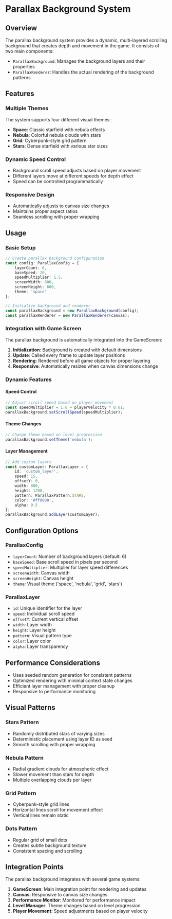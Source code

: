 # Parallax Background System

## Overview

The parallax background system provides a dynamic, multi-layered scrolling background that creates depth and movement in the game. It consists of two main components:

-   `ParallaxBackground`: Manages the background layers and their properties
-   `ParallaxRenderer`: Handles the actual rendering of the background patterns

## Features

### Multiple Themes

The system supports four different visual themes:

-   **Space**: Classic starfield with nebula effects
-   **Nebula**: Colorful nebula clouds with stars
-   **Grid**: Cyberpunk-style grid pattern
-   **Stars**: Dense starfield with various star sizes

### Dynamic Speed Control

-   Background scroll speed adjusts based on player movement
-   Different layers move at different speeds for depth effect
-   Speed can be controlled programmatically

### Responsive Design

-   Automatically adjusts to canvas size changes
-   Maintains proper aspect ratios
-   Seamless scrolling with proper wrapping

## Usage

### Basic Setup

```typescript
// Create parallax background configuration
const config: ParallaxConfig = {
	layerCount: 6,
	baseSpeed: 20,
	speedMultiplier: 1.5,
	screenWidth: 800,
	screenHeight: 600,
	theme: 'space'
};

// Initialize background and renderer
const parallaxBackground = new ParallaxBackground(config);
const parallaxRenderer = new ParallaxRenderer(canvas);
```

### Integration with Game Screen

The parallax background is automatically integrated into the GameScreen:

1. **Initialization**: Background is created with default dimensions
2. **Update**: Called every frame to update layer positions
3. **Rendering**: Rendered before all game objects for proper layering
4. **Responsive**: Automatically resizes when canvas dimensions change

### Dynamic Features

#### Speed Control

```typescript
// Adjust scroll speed based on player movement
const speedMultiplier = 1.0 + playerVelocity * 0.01;
parallaxBackground.setScrollSpeed(speedMultiplier);
```

#### Theme Changes

```typescript
// Change theme based on level progression
parallaxBackground.setTheme('nebula');
```

#### Layer Management

```typescript
// Add custom layers
const customLayer: ParallaxLayer = {
	id: 'custom_layer',
	speed: 15,
	offsetY: 0,
	width: 800,
	height: 1200,
	pattern: ParallaxPattern.STARS,
	color: '#ff0000',
	alpha: 0.5
};
parallaxBackground.addLayer(customLayer);
```

## Configuration Options

### ParallaxConfig

-   `layerCount`: Number of background layers (default: 6)
-   `baseSpeed`: Base scroll speed in pixels per second
-   `speedMultiplier`: Multiplier for layer speed differences
-   `screenWidth`: Canvas width
-   `screenHeight`: Canvas height
-   `theme`: Visual theme ('space', 'nebula', 'grid', 'stars')

### ParallaxLayer

-   `id`: Unique identifier for the layer
-   `speed`: Individual scroll speed
-   `offsetY`: Current vertical offset
-   `width`: Layer width
-   `height`: Layer height
-   `pattern`: Visual pattern type
-   `color`: Layer color
-   `alpha`: Layer transparency

## Performance Considerations

-   Uses seeded random generation for consistent patterns
-   Optimized rendering with minimal context state changes
-   Efficient layer management with proper cleanup
-   Responsive to performance monitoring

## Visual Patterns

### Stars Pattern

-   Randomly distributed stars of varying sizes
-   Deterministic placement using layer ID as seed
-   Smooth scrolling with proper wrapping

### Nebula Pattern

-   Radial gradient clouds for atmospheric effect
-   Slower movement than stars for depth
-   Multiple overlapping clouds per layer

### Grid Pattern

-   Cyberpunk-style grid lines
-   Horizontal lines scroll for movement effect
-   Vertical lines remain static

### Dots Pattern

-   Regular grid of small dots
-   Creates subtle background texture
-   Consistent spacing and scrolling

## Integration Points

The parallax background integrates with several game systems:

1. **GameScreen**: Main integration point for rendering and updates
2. **Canvas**: Responsive to canvas size changes
3. **Performance Monitor**: Monitored for performance impact
4. **Level Manager**: Theme changes based on level progression
5. **Player Movement**: Speed adjustments based on player velocity
